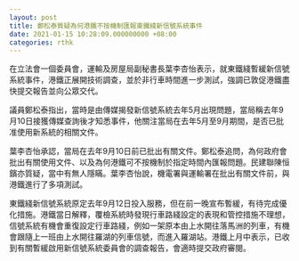 ```yaml
---
layout: post
title: 鄭松泰質疑為何港鐵不按機制匯報東鐵綫新信號系統事件
date: 2021-01-15 10:28:09.000000000 +08:00
categories: rthk
---
```


在立法會一個委員會，運輸及房屋局副秘書長葉李杏怡表示，就東鐵綫暫緩新信號系統事件，港鐵正展開技術調查，並於非行車時間進一步測試，強調已敦促港鐵盡快提交報告並向公眾交代。

議員鄭松泰指出，當時是由傳媒揭發新信號系統去年5月出現問題，當局稱去年9月10日接獲傳媒查詢後才知悉事件，他關注當局在去年5月至9月期間，是否已批准使用新系統的相關文件。

葉李杏怡承認，當局在去年9月10日前已批出有關文件。鄭松泰追問，為何政府會批出有關使用文件、以及為何港鐵可不按機制於指定時間內匯報問題。民建聯陳恒鑌亦質疑，當中有無人隱瞞。葉李杏怡說，機電署與運輸署在批出有關文件前，與港鐵進行了多項測試。

東鐵綫新信號系統原定去年9月12日投入服務，但在前一晚宣布暫緩，有待完成優化措施。港鐵當日解釋，覆檢系統時發現行車路綫設定的表現和管控措施不理想，信號系統有機會重復設定行車路綫，例如一架原本由上水開往落馬洲的列車，有機會跟隨上一班由上水開往羅湖的列車信號，而進入羅湖站。港鐵上月中表示，已收到有關暫緩啟用新信號系統委員會的調查報告，會適時提交政府審閱。
